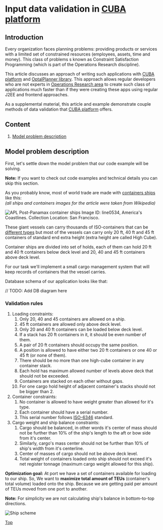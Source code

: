 # Input data validation in [CUBA platform](https://www.cuba-platform.com/)

## Introduction

Every organization faces planning problems: providing products or services with a limited set of constrained resources (employees, assets, time and money). This class of problems s known as Constraint Satisfaction Programming (which is part of the Operations Research discipline).

This article discusses an approach of writing such applications with [CUBA platform](https://www.cuba-platform.com/) and [OptalPlanner library](http://www.optaplanner.org/). This approach allows regular developers who are not experts in [Operations Research area](https://en.wikipedia.org/wiki/Operations_research) to create such class of applications much faster than if they were creating these apps using regular J2EE and frontend approaches.

As a supplemental material, this article and example demonstrate couple methods of data validation that [CUBA platform](https://www.cuba-platform.com/) offers.

## Content
1. [Model problem description](#model-problem-description)


## Model problem description

First, let's settle down the model problem that our code example will be solving.

**Note:** If you want to check out code examples and technical details you can skip this section.

As you probably know, most of world trade are made with [containers ships](https://en.wikipedia.org/wiki/Container_ship) like this:<br />
_(all ships and containers images for the article were taken from Wikipedia)_

![APL Post-Panamax container ships Image ID: line0534, America's Coastlines. Collection Location: San Francisco.](resources/ship_and_holds.jpg)

These giant vessels can carry thousands of ISO-containers that can be [different types](https://en.wikipedia.org/wiki/Intermodal_container) but most of the vessels can carry only 20 ft, 40 ft and 45 ft containers of standard end extra height (extra height are called High Cube).

Container ships are divided into set of holds, each of them can hold 20 ft and 40 ft containers below deck level and 20, 40 and 45 ft containers above deck level.

For our task we'll implement a small cargo management system that will keep records of containers that the vessel carries.

Database schema of our application looks like that:

// TODO: Add DB diagram here

### Validation rules

1. Loading constraints:
    1. Only 20, 40 and 45 containers are allowed on a ship.
    1. 45 ft containers are allowed only above deck level.
    1. Only 20 and 40 ft containers can be loaded below deck level.
    1. If a stack has 20 ft containers in it, it should be even number of them.
    1. A pair of 20 ft containers should occupy the same position.
    1. A position is allowed to have either two 20 ft containers or one 40 or 45 ft (or none of them).
    1. There should be no more than one high-cube container in any container stack.
    1. Each hold has maximum allowed number of levels above deck that should not be exceeded.
    1. Containers are stacked on each other without gaps.
    1. For one cargo hold height of adjacent container's stacks should not be bigger than 2.
1. Container constraints:
    1. No container is allowed to have weight greater than allowed for it's type.
    1. Each container should have a serial number.
    1. This serial number follows [ISO-6346](https://en.wikipedia.org/wiki/ISO_6346) standard.
1. Cargo weight and ship balance constraints:
    1. Cargo should be balanced, in other words it's center of mass should not be further than 10% of the ship's length to the aft or bow side from it's center.
    1. Similarly, cargo's mass center should not be further than 10% of ship's width from it's centerline.
    1. Center of masses of cargo should not be above deck level.
    1. Total weight of containers loaded onto ship should not exceed it's net register tonnage (maximum cargo weight allowed for this ship).

**Optimization goal:**
At port we have a set of containers available for loading to our ship. So, We want to **maximize total amount of TEUs** (container's total volume) loaded onto the ship. Because we are getting paid per amount of TEUs moved from one port to another.

**Note:** For simplicity we are not calculating ship's balance in bottom-to-top directions.

![Ship scheme](resources/ship_scheme.jpg)


[Top](#introduction)
